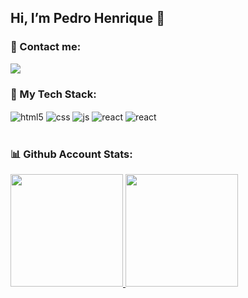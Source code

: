 ## Hi, I’m Pedro Henrique 👋

### 📱 Contact me:
<p>
<a href="https://www.linkedin.com/in/pedro-henrique-pereira-rodrigues-3221ab15a/"><img src="https://img.shields.io/badge/LinkedIn-0077B5?style=for-the-badge&logo=linkedin&logoColor=white"/></a>

### 🚀 My Tech Stack:
  
<div style="display: inline_block">
  <img align="center" alt="html5" src="https://img.shields.io/badge/HTML5-E34F26?style=for-the-badge&logo=html5&logoColor=white" />
  <img align="center" alt="css" src="https://img.shields.io/badge/CSS3-1572B6?style=for-the-badge&logo=css3&logoColor=white" />
  <img align="center" alt="js" src="https://img.shields.io/badge/JavaScript-F7DF1E?style=for-the-badge&logo=javascript&logoColor=black" />
  <img align="center" alt="react" src="https://img.shields.io/badge/React-20232A?style=for-the-badge&logo=react&logoColor=61DAFB" />
  <img align="center" alt="react" src="https://img.shields.io/badge/React_Native-20232A?style=for-the-badge&logo=react&logoColor=61DAFB" />
</div><br/>

### 📊 Github Account Stats:
<!-- ![Predoh1709 GitHub stats](https://github-readme-stats.vercel.app/api?username=Predoh1709&bg_color=30,4354e9,904e95&title_color=fff&text_color=fff) -->

<div display=flex>
  <a href="https://github.com/Predoh1709">
  <img height="180em" src="https://github-readme-stats.vercel.app/api?username=Predoh1709&bg_color=30,4354e9,904e95&title_color=fff&text_color=fff&include_all_commits=true&count_private=true"/>
  <img height="180em" src="https://github-readme-stats.vercel.app/api/top-langs/?username=Predoh1709&layout=compact&langs_count=7&bg_color=30,4354e9,904e95&title_color=fff&text_color=fff"/>
</div>
